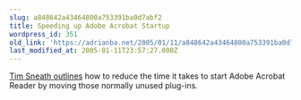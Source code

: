 ```yaml
---
slug: a848642a43464800a753391ba0d7abf2
title: Speeding up Adobe Acrobat Startup
wordpress_id: 351
old_link: 'https://adrianba.net/2005/01/11/a848642a43464800a753391ba0d7abf2/'
last_modified_at: 2005-01-11T23:57:27.000Z
---
```


[
Tim Sneath outlines](http://blogs.msdn.com/tims/archive/2004/11/24/269567.aspx) how to reduce the time it takes to start
Adobe Acrobat Reader by moving those normally unused plug-ins.
